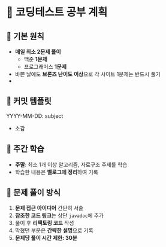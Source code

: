 # 📝 코딩테스트 공부 계획

## 📌 기본 원칙
- **매일 최소 2문제 풀이**
  - 백준 **1문제**
  - 프로그래머스 **1문제**
- 바쁜 날에도 **브론즈 난이도 이상**으로 각 사이트 1문제는 반드시 풀기
- 
## 📌 커밋 템플릿
YYYY-MM-DD: subject

- 소감

## 📌 주간 학습
- **주말**: 최소 1개 이상 알고리즘, 자료구조 주제를 학습
- 학습한 내용은 **벨로그에 정리**하여 기록

## 📌 문제 풀이 방식
1. **문제 접근 아이디어** 간단히 서술
2. **참조한 코드 링크**는 상단 `javadoc`에 추가
3. 풀이 후 **리팩토링 코드** 작성
4. 막혔던 부분은 **간략한 설명**으로 기록
5. **문제당 풀이 시간 제한: 30분**

